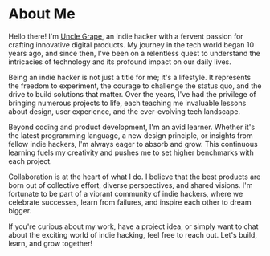 # About Me

Hello there! I'm [Uncle Grape](https://twitter.com/UncleGrape52741), an indie hacker with a fervent passion for crafting innovative digital products. My journey in the tech world began 10 years ago, and since then, I've been on a relentless quest to understand the intricacies of technology and its profound impact on our daily lives.

Being an indie hacker is not just a title for me; it's a lifestyle. It represents the freedom to experiment, the courage to challenge the status quo, and the drive to build solutions that matter. Over the years, I've had the privilege of bringing numerous projects to life, each teaching me invaluable lessons about design, user experience, and the ever-evolving tech landscape.

Beyond coding and product development, I'm an avid learner. Whether it's the latest programming language, a new design principle, or insights from fellow indie hackers, I'm always eager to absorb and grow. This continuous learning fuels my creativity and pushes me to set higher benchmarks with each project.

Collaboration is at the heart of what I do. I believe that the best products are born out of collective effort, diverse perspectives, and shared visions. I'm fortunate to be part of a vibrant community of indie hackers, where we celebrate successes, learn from failures, and inspire each other to dream bigger.

If you're curious about my work, have a project idea, or simply want to chat about the exciting world of indie hacking, feel free to reach out. Let's build, learn, and grow together!
